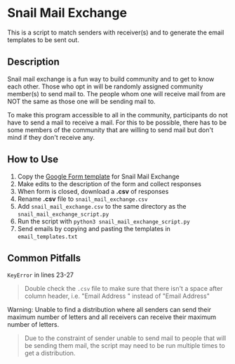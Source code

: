 # Snail Mail Exchange
This is a script to match senders with receiver(s) and to generate the email templates to be sent out.

## Description
Snail mail exchange is a fun way to build community and to get to know each other. Those who opt in will be randomly assigned community member(s) to send mail to. The people whom one will receive mail from are NOT the same as those one will be sending mail to.

To make this program accessible to all in the community, participants do not have to send a mail to receive a mail. For this to be possible, there has to be some members of the community that are willing to send mail but don't mind if they don't receive any.

## How to Use
1. Copy the [Google Form template](https://forms.gle/pzAPfdjBLzegSR2R7) for Snail Mail Exchange
2. Make edits to the description of the form and collect responses
3. When form is closed, download a **.csv** of responses
4. Rename **.csv** file to `snail_mail_exchange.csv`
5. Add `snail_mail_exchange.csv` to the same directory as the `snail_mail_exchange_script.py`
6. Run the script with `python3 snail_mail_exchange_script.py`
7. Send emails by copying and pasting the templates in `email_templates.txt`

## Common Pitfalls
`KeyError` in lines 23-27

>Double check the `.csv` file to make sure that there isn't a space after column header, i.e. "Email Address " instead of "Email Address"

Warning: Unable to find a distribution where all senders can send their maximum number of letters and all receivers can receive their maximum number of letters.

> Due to the constraint of sender unable to send mail to people that will be sending them mail, the script may need to be run multiple times to get a distribution.
